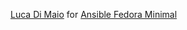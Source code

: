 [Luca Di Maio](https://github.com/89luca89) for [Ansible Fedora Minimal](https://github.com/89luca89/ansible-fedora-minimal)
